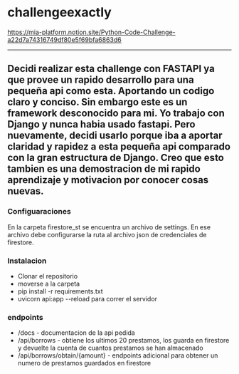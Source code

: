 # challengeexactly
https://mia-platform.notion.site/Python-Code-Challenge-a22d7a74316749df80e5f69bfa6863d6

---
Decidi realizar esta challenge con FASTAPI ya que provee un rapido desarrollo para una pequeña api como esta. Aportando un codigo claro y conciso.
Sin embargo este es un framework desconocido para mi. Yo trabajo con Django y nunca habia usado fastapi. 
Pero nuevamente, decidi usarlo porque iba a aportar claridad y rapidez a esta pequeña api comparado con la gran estructura de Django.
Creo que esto tambien es una demostracion de mi rapido aprendizaje y motivacion por conocer cosas nuevas.
---

### Configuaraciones
En la carpeta firestore_st se encuentra un archivo de settings. En ese archivo debe configurarse la ruta al archivo json de credenciales de firestore.

### Instalacion
- Clonar el repositorio
- moverse a la carpeta
- pip install -r requirements.txt
- uvicorn api:app --reload para correr el servidor

### endpoints
- /docs - documentacion de la api pedida
- /api/borrows - obtiene los ultimos 20 prestamos, los guarda en firestore y devuelte la cuenta de cuantos prestamos se han almacenado
- /api/borrows/obtain/{amount} - endpoints adicional para obtener un numero de prestamos guardados en firestore
